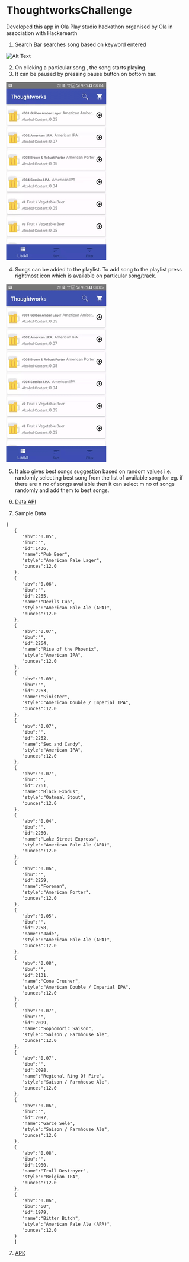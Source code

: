# ThoughtworksChallenge
Developed this app in Ola Play studio hackathon organised by Ola in association with Hackerearth

1. Search Bar searches song based on keyword entered

 ![Alt Text](https://github.com/GuptaRaghav/ThoughtworksChallenge/blob/master/sorting.gif)
 
2. On clicking a particular song , the song starts playing.
3. It can be paused by pressing pause button on bottom bar.

 ![Alt Text](https://github.com/GuptaRaghav/ThoughtworksChallenge/blob/master/filter.gif)

4. Songs can be added to the playlist. To add song to the playlist press rightmost icon which is available on particular song/track.


![Alt Text](https://github.com/GuptaRaghav/ThoughtworksChallenge/blob/master/search.gif)

5. It also gives best songs suggestion based on random values i.e. randomly selecting best song from the list of available song for eg. if there are n no of songs available then it can select m no of songs randomly and add them to best songs.
 
5. [Data API](http://starlord.hackerearth.com/beercraft)
6. Sample Data 
```
[
   {
      "abv":"0.05",
      "ibu":"",
      "id":1436,
      "name":"Pub Beer",
      "style":"American Pale Lager",
      "ounces":12.0
   },
   {
      "abv":"0.06",
      "ibu":"",
      "id":2265,
      "name":"Devils Cup",
      "style":"American Pale Ale (APA)",
      "ounces":12.0
   },
   {
      "abv":"0.07",
      "ibu":"",
      "id":2264,
      "name":"Rise of the Phoenix",
      "style":"American IPA",
      "ounces":12.0
   },
   {
      "abv":"0.09",
      "ibu":"",
      "id":2263,
      "name":"Sinister",
      "style":"American Double / Imperial IPA",
      "ounces":12.0
   },
   {
      "abv":"0.07",
      "ibu":"",
      "id":2262,
      "name":"Sex and Candy",
      "style":"American IPA",
      "ounces":12.0
   },
   {
      "abv":"0.07",
      "ibu":"",
      "id":2261,
      "name":"Black Exodus",
      "style":"Oatmeal Stout",
      "ounces":12.0
   },
   {
      "abv":"0.04",
      "ibu":"",
      "id":2260,
      "name":"Lake Street Express",
      "style":"American Pale Ale (APA)",
      "ounces":12.0
   },
   {
      "abv":"0.06",
      "ibu":"",
      "id":2259,
      "name":"Foreman",
      "style":"American Porter",
      "ounces":12.0
   },
   {
      "abv":"0.05",
      "ibu":"",
      "id":2258,
      "name":"Jade",
      "style":"American Pale Ale (APA)",
      "ounces":12.0
   },
   {
      "abv":"0.08",
      "ibu":"",
      "id":2131,
      "name":"Cone Crusher",
      "style":"American Double / Imperial IPA",
      "ounces":12.0
   },
   {
      "abv":"0.07",
      "ibu":"",
      "id":2099,
      "name":"Sophomoric Saison",
      "style":"Saison / Farmhouse Ale",
      "ounces":12.0
   },
   {
      "abv":"0.07",
      "ibu":"",
      "id":2098,
      "name":"Regional Ring Of Fire",
      "style":"Saison / Farmhouse Ale",
      "ounces":12.0
   },
   {
      "abv":"0.06",
      "ibu":"",
      "id":2097,
      "name":"Garce Selé",
      "style":"Saison / Farmhouse Ale",
      "ounces":12.0
   },
   {
      "abv":"0.08",
      "ibu":"",
      "id":1980,
      "name":"Troll Destroyer",
      "style":"Belgian IPA",
      "ounces":12.0
   },
   {
      "abv":"0.06",
      "ibu":"60",
      "id":1979,
      "name":"Bitter Bitch",
      "style":"American Pale Ale (APA)",
      "ounces":12.0
   }
   ]
   ``` 
7. [APK](https://github.com/GuptaRaghav/ThoughtworksChallenge/blob/master/Demo.apk)
